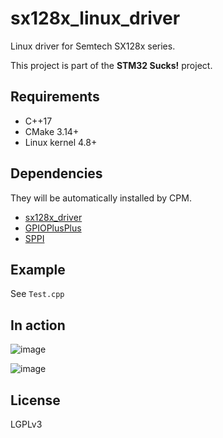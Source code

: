 # sx128x_linux_driver
Linux driver for Semtech SX128x series.

This project is part of the **STM32 Sucks!** project.

## Requirements
- C++17
- CMake 3.14+
- Linux kernel 4.8+

## Dependencies
They will be automatically installed by CPM.
- [sx128x_driver](https://github.com/YukiWorkshop/sx128x_driver)
- [GPIOPlusPlus](https://github.com/YukiWorkshop/GPIOPlusPlus)
- [SPPI](https://github.com/YukiWorkshop/SPPI)

## Example
See `Test.cpp`

## In action
![image](https://user-images.githubusercontent.com/34613827/97797249-8b041d80-1c56-11eb-9618-3c05292d82d3.png)

![image](https://user-images.githubusercontent.com/34613827/97797279-bedf4300-1c56-11eb-96dd-e6801185be53.png)


## License
LGPLv3
